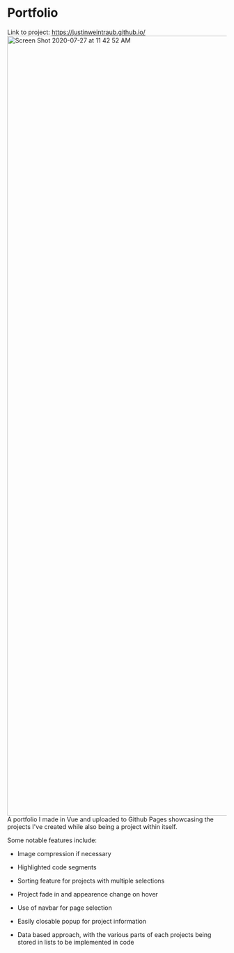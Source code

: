 # Portfolio
Link to project: https://justinweintraub.github.io/
<img width="1791" alt="Screen Shot 2020-07-27 at 11 42 52 AM" src="https://user-images.githubusercontent.com/44651405/89048921-785c0e80-d31e-11ea-933e-411b144f15d2.png">
A portfolio I made in Vue and uploaded to Github Pages showcasing the projects I've created while also being a project within itself.

Some notable features include: 

* Image compression if necessary 

* Highlighted code segments

* Sorting feature for projects with multiple selections

* Project fade in and appearence change on hover

* Use of navbar for page selection

* Easily closable popup for project information

* Data based approach, with the various parts of each projects being stored in lists to be implemented in code
